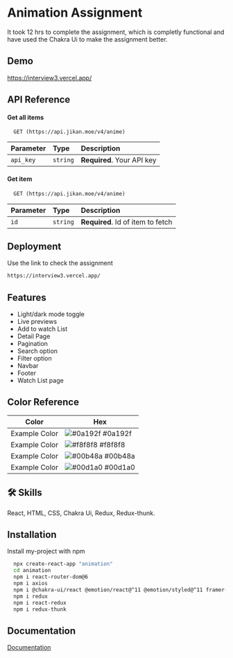 
# Animation Assignment

It took 12 hrs to complete the assignment, which is completly functional and have used the Chakra Ui to make the assignment better.



## Demo

https://interview3.vercel.app/


## API Reference

#### Get all items

```http
  GET (https://api.jikan.moe/v4/anime)
```

| Parameter | Type     | Description                |
| :-------- | :------- | :------------------------- |
| `api_key` | `string` | **Required**. Your API key |

#### Get item

```http
  GET (https://api.jikan.moe/v4/anime)
```

| Parameter | Type     | Description                       |
| :-------- | :------- | :-------------------------------- |
| `id`      | `string` | **Required**. Id of item to fetch |





## Deployment

Use the link to check the assignment

```bash
https://interview3.vercel.app/
```







## Features

- Light/dark mode toggle
- Live previews
- Add to watch List
- Detail Page
- Pagination
- Search option
- Filter option
- Navbar
- Footer
- Watch List page

## Color Reference

| Color             | Hex                                                                |
| ----------------- | ------------------------------------------------------------------ |
| Example Color | ![#0a192f](https://via.placeholder.com/10/0a192f?text=+) #0a192f |
| Example Color | ![#f8f8f8](https://via.placeholder.com/10/f8f8f8?text=+) #f8f8f8 |
| Example Color | ![#00b48a](https://via.placeholder.com/10/00b48a?text=+) #00b48a |
| Example Color | ![#00d1a0](https://via.placeholder.com/10/00b48a?text=+) #00d1a0 |



## 🛠 Skills
React, HTML, CSS, Chakra Ui, Redux, Redux-thunk.


## Installation

Install my-project with npm

```bash
  npx create-react-app "animation"
  cd animation
  npm i react-router-dom@6
  npm i axios
  npm i @chakra-ui/react @emotion/react@^11 @emotion/styled@^11 framer-motion@^6
  npm i redux
  npm i react-redux
  npm i redux-thunk
```
    
## Documentation

[Documentation](https://docs.api.jikan.moe/)

